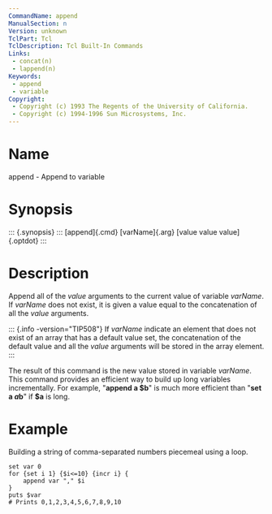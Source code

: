 ```yaml
---
CommandName: append
ManualSection: n
Version: unknown
TclPart: Tcl
TclDescription: Tcl Built-In Commands
Links:
 - concat(n)
 - lappend(n)
Keywords:
 - append
 - variable
Copyright:
 - Copyright (c) 1993 The Regents of the University of California.
 - Copyright (c) 1994-1996 Sun Microsystems, Inc.
---
```


# Name

append - Append to variable

# Synopsis

::: {.synopsis} :::
[append]{.cmd} [varName]{.arg} [value value value]{.optdot}
:::

# Description

Append all of the *value* arguments to the current value of variable *varName*.  If *varName* does not exist, it is given a value equal to the concatenation of all the *value* arguments.

::: {.info -version="TIP508"}
If *varName* indicate an element that does not exist of an array that has a default value set, the concatenation of the default value and all the *value* arguments will be stored in the array element.
:::

The result of this command is the new value stored in variable *varName*. This command provides an efficient way to build up long variables incrementally. For example, "**append a $b**" is much more efficient than "**set a $a$b**" if **$a** is long.

# Example

Building a string of comma-separated numbers piecemeal using a loop.

```
set var 0
for {set i 1} {$i<=10} {incr i} {
    append var "," $i
}
puts $var
# Prints 0,1,2,3,4,5,6,7,8,9,10
```

